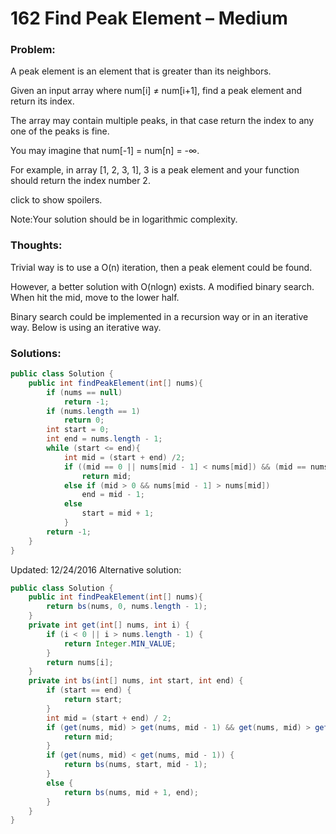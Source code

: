 # 162 Find Peak Element – Medium
### Problem:

A peak element is an element that is greater than its neighbors.

Given an input array where num[i] ≠ num[i+1], find a peak element and return its index.

The array may contain multiple peaks, in that case return the index to any one of the peaks is fine.

You may imagine that num[-1] = num[n] = -∞.

For example, in array [1, 2, 3, 1], 3 is a peak element and your function should return the index number 2.

click to show spoilers.

Note:Your solution should be in logarithmic complexity.

### Thoughts:

Trivial way is to use a O(n) iteration, then a peak element could be found.

However, a better solution with O(nlogn) exists. A modified binary search. When hit the mid, move to the lower half.

Binary search could be implemented in a recursion way or in an iterative way. Below is using an iterative way.

### Solutions:

```java
public class Solution {
    public int findPeakElement(int[] nums){
        if (nums == null)
            return -1;
        if (nums.length == 1)
            return 0;
        int start = 0;
        int end = nums.length - 1;
        while (start <= end){
            int mid = (start + end) /2;
            if ((mid == 0 || nums[mid - 1] < nums[mid]) && (mid == nums.length - 1 || nums[mid] > nums[mid + 1]))
                return mid;
            else if (mid > 0 && nums[mid - 1] > nums[mid])
                end = mid - 1;
            else
                start = mid + 1;
            }
        return -1;
    }
}
```
Updated: 12/24/2016
Alternative solution:

```java
public class Solution {
    public int findPeakElement(int[] nums){
        return bs(nums, 0, nums.length - 1);    
    }
    private int get(int[] nums, int i) {
        if (i < 0 || i > nums.length - 1) {
            return Integer.MIN_VALUE;
        }
        return nums[i];
    }
    private int bs(int[] nums, int start, int end) {
        if (start == end) {
            return start;
        }
        int mid = (start + end) / 2;
        if (get(nums, mid) > get(nums, mid - 1) && get(nums, mid) > get(nums, mid + 1)) {
            return mid;
        }
        if (get(nums, mid) < get(nums, mid - 1)) {
            return bs(nums, start, mid - 1);
        } 
        else {
            return bs(nums, mid + 1, end);
        }
    }
}
```